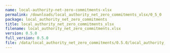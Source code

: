 ```yaml
---
name: local-authority-net-zero-commitments-xlsx
permalink: /downloads/local_authority_net_zero_commitments_xlsx/0_5_0
package: local_authority_net_zero_commitments
title: local_authority_net_zero_commitments_xlsx
filename: local_authority_net_zero_commitments.xlsx
version: 0.5.0
full_version: 0.5.0
file: /data/local_authority_net_zero_commitments/0.5.0/local_authority_net_zero_commitments.xlsx
---
```

